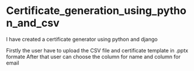 # Certificate_generation_using_python_and_csv

I have created a certificate generator using python and django

Firstly the user have to upload the CSV file and certificate template in .pptx formate
After that user can choose the column for name and column for email
